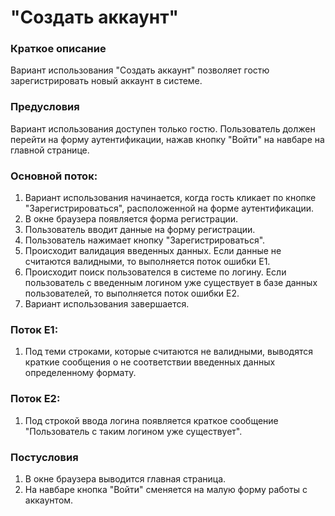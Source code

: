 # "Создать аккаунт"

### Краткое описание

Вариант использования "Создать аккаунт" позволяет гостю зарегистрировать новый аккаунт в системе.
    
### Предусловия
	
Вариант использования доступен только гостю. Пользователь должен перейти на форму аутентификации, нажав кнопку "Войти" на навбаре на главной странице.

### Основной поток:

1. Вариант использования начинается, когда гость кликает по кнопке "Зарегистрироваться", расположенной на форме аутентификации.
2. В окне браузера появляется форма регистрации.
3. Пользователь вводит данные на форму регистрации.
4. Пользователь нажимает кнопку "Зарегистрироваться".
5. Происходит валидация введенных данных. Если данные не считаются валидными, то выполняется поток ошибки Е1.
6. Происходит поиск пользователся в системе по логину. Если пользователь с введенным логином уже существует в базе данных пользователей, то выполняется поток ошибки Е2.
8. Вариант использования завершается.

### Поток Е1:

1. Под теми строками, которые считаются не валидными, выводятся краткие сообщения о не соответствии введенных данных определенному формату.

### Поток Е2:

1. Под строкой ввода логина появляется краткое сообщение "Пользователь с таким логином уже существует".

### Постусловия

1. В окне браузера выводится главная страница. 
2. На навбаре кнопка "Войти" сменяется на малую форму работы с аккаунтом.